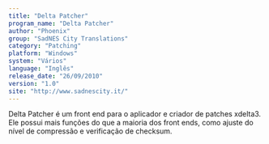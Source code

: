 ```yaml
---
title: "Delta Patcher"
program_name: "Delta Patcher"
author: "Phoenix"
group: "SadNES City Translations"
category: "Patching"
platform: "Windows"
system: "Vários"
language: "Inglês"
release_date: "26/09/2010"
version: "1.0"
site: "http://www.sadnescity.it/"
---
```

Delta Patcher é um front end para o aplicador e criador de patches xdelta3. Ele possui mais funções do que a maioria dos front ends, como ajuste do nível de compressão e verificação de checksum.

